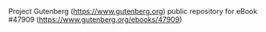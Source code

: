 Project Gutenberg (https://www.gutenberg.org) public repository for eBook #47909 (https://www.gutenberg.org/ebooks/47909)
